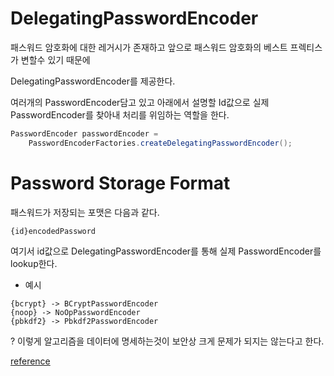 # DelegatingPasswordEncoder
패스워드 암호화에 대한 레거시가 존재하고 앞으로 패스워드 암호화의 베스트 프렉티스가 변할수 있기 때문에

DelegatingPasswordEncoder를 제공한다.

여러개의 PasswordEncoder담고 있고 아래에서 설명할 Id값으로 실제 PasswordEncoder를 찾아내 처리를 위임하는 역할을 한다.

```java 
PasswordEncoder passwordEncoder =
    PasswordEncoderFactories.createDelegatingPasswordEncoder();
```

# Password Storage Format
패스워드가 저장되는 포맷은 다음과 같다. 
```
{id}encodedPassword
```

여기서 id값으로  DelegatingPasswordEncoder를 통해 실제 PasswordEncoder를 lookup한다.

* 예시
```
{bcrypt} -> BCryptPasswordEncoder
{noop} -> NoOpPasswordEncoder
{pbkdf2} -> Pbkdf2PasswordEncoder
```

? 이렇게 알고리즘을 데이터에 명세하는것이 보안상 크게 문제가 되지는 않는다고 한다.

[reference](https://docs.spring.io/spring-security/reference/features/authentication/password-storage.html)
